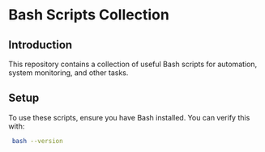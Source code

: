 # Bash Scripts Collection

## Introduction
This repository contains a collection of useful Bash scripts for automation, system monitoring, and other tasks.

## Setup
To use these scripts, ensure you have Bash installed. You can verify this with:

```bash
 bash --version







